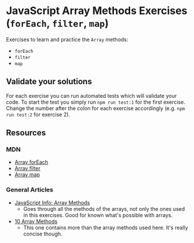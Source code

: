 # JavaScript Array Methods Exercises (`forEach`, `filter`, `map`)

Exercises to learn and practice the `Array` methods:

- `forEach`
- `filter`
- `map`

## Validate your solutions

For each exercise you can run automated tests which will validate your code.
To start the test you simply run `npm run test:1` for the first exercise. Change the number after the colon for each exercise accordingly (e.g. `npm run test:2` for exercise 2).

## Resources

### MDN

- [Array forEach](https://developer.mozilla.org/en-US/docs/Web/JavaScript/Reference/Global_Objects/Array/forEach)
- [Array filter](https://developer.mozilla.org/en-US/docs/Web/JavaScript/Reference/Global_Objects/Array/filter)
- [Array map](https://developer.mozilla.org/en-US/docs/Web/JavaScript/Reference/Global_Objects/Array/map)

### General Articles

- [JavaScript Info: Array Methods](https://javascript.info/array-methods)
  - Goes through all the methods of the arrays, not only the ones used in this exercises. Good for known what's possible with arrays.
- [10 Array Methods](https://denic.hashnode.dev/10-javascript-array-methods-to-simplify-your-code?guid=none&deviceId=0604bbfa-24c6-4445-b5a1-a4a49d2108b7)
  - This one contains more than the array methods used here. It's really concise though.
